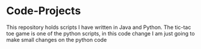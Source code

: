# Code-Projects
This repository holds scripts I have written in Java and Python. 
The tic-tac toe game is one of the python scripts, in this code change I am just going to make small changes on the python code
